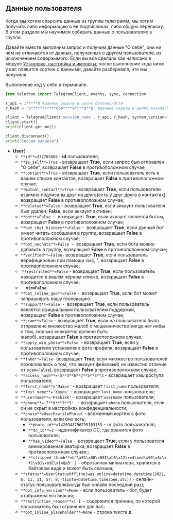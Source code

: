 ## Данные пользователя

Когда мы хотим спарсить данные из группы телеграмм, мы хотим получить либо информацию о ее подписчиках, либо общую переписку. В этом разделе мы научимся собирать данные о пользователях в группе.

Давайте вместе выполним запрос и получим данные "О себе", они ни чем не отличаются от данных, полученных о другом пользователе, из исключением содержимого. Если вы все сделали как написано в модуле [Установка, настройка и импорты](https://stepik.org/edit-lesson/734517/step/1), после выполнение кода ниже у вас появится кортеж с данными, давайте разберемся, что мы получили.

Выполнение код у себя в терминале.

```python
from telethon import TelegramClient, events, sync, connection

r_api = 1*****8 #данные скрыты в целях безопасности
r_hash = 'b******4****0b0****9****8**b' #данные скрыты в целях безопасности

client = TelegramClient('session_name', r_api, r_hash, system_version="4.10.5 beta x64")
client.start()
print(client.get_me())

client.disconnect()
print("Сессия закрыта")
```

- **User**(
    - `**id**=332703068` - **id** пользователя;
    - `**is_self**=True` - возвращает **True,** если запрос был отправлен "О себе", возвращает **False** в противоположном случае;
    - `**contact**=True` - возвращает **True**, если пользователь есть в вашем списке контактов, возвращает **False** в противоположном случае;
    - `**mutual_contact**=True` - возвращает **True**, если пользователи взаимно подписаны друг на друга(есть у друг друга в контактах), возвращает **False** в противоположном случае;
    - `**deleted**=False` - возвращает **True**, если аккаунт пользователя был удален, **False**, если аккаунт активен;
    - `**bot**=False`  -  возвращает **True**, если аккаунт является ботом, возвращает **False** в противоположном случае; 
    - `**bot_chat_history**=False` -  возвращает **True**, если данный бот умеет читать сообщения в группе, возвращает **False** в противоположном случае;
    - `**bot_nochats**=False`  -  возвращает **True**, если бота можно добавить в группу, возвращает **False** в противоположном случае;
    - `**verified**=False`- возвращает **True**, если пользователь верифицирован при помощи смс, ", возвращает **False** в противоположном случае;
    -  `**restricted**=False` - возвращает **True**, если пользователь находится в вашем чёрном списке, возвращает **False** в противоположном случае;
    -     **`min=False`**
    - `**bot_inline_geo**=False` -  возвращает **True**, если бот может запрашивать вашу геолокацию.
    - `**support**=False`  -  возвращает **True**, если пользователь является официальным пользователем поддержки, возвращает **False** в противоположном случае;
    - `**scam**=False` - возвращает **True**, если на пользователя было отправлено множество жалоб о мошенничестве(нигде нет инфы о том, сколько конкретно должно быть жалоб), возвращает **False** в противоположном случае;
    - `**apply_min_photo**=False`  - возвращает **True**, если у пользователя установлено фото профиля, возвращает **False** в противоположном случае;
    - `**fake**=False`- возвращает **True**, если множество пользователей пожаловались о том, что аккаунт фейковый( не известно отличие от `scam=False`), возвращает **False** в противоположном случае;
    - `**access_hash**=-5**4**6**7**5**5**3` - возвращает хэш доступа пользователя;
    - `**first_name**='Павел'` - возвращает `first_name` пользователя;
    - `**last_name**='Хошев'` - возвращает `last_name` пользователя;
    - `**username**='Pashikk'` - возвращает `username` пользователя;
    - `**phone**='7**8***7**5'`   - возвращает `phone` пользователя, если он не скрыт в настройках конфиденциальности;
    - `**photo**=UserProfilePhoto(` - вложенный кортеж c фото пользователя, если оно есть;
        - `**photo_id**=1428948796795103153` - `id` фото пользователя;
        - `**dc_id**=2` - идентификатор DC, где хранится фото пользователя;
        - `**has_video**=False` -  возвращает **True**, если у пользователя анимированная аватарка, возвращает **False** в противоположном случае;;
        - `**stripped_thumb**=b'\x01\x08\x08I\xb5\x12\xe4\xed\x90\x8c\xf1\x81\xe9E\x14Qa3' )` - обрезанная миниатюра, хранится в байтовом виде и может быть скачана;
    - `**status**=UserStatusOffline(was_online=datetime.datetime(2022, 6, 11, 11, 57, 8, tzinfo=datetime.timezone.utc))` - онлайн-статус пользователя(когда был онлайн последний раз);
    - `**bot_info_version**=None` - если пользователь - бот, будет отображена его версия;
    - `**restriction_reason**=[ ]`  - содержится причина, по которой пользователь был ограничен для вас;
    - `**bot_inline_placeholder**=None` - строка текста д